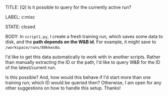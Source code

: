 TITLE:
[Q] Is it possible to query for the currently active run?

LABEL:
c:misc

STATE:
closed

BODY:
In `script1.py`, I create a fresh training run, which saves some data to disk, and the **path depends on the W&B id**. For example, it might save to `/workspace/runs/89kkes8o`.

I'd like to get this data automatically to work with in another scripts. Rather than manually extracting the ID or the path, I'd like to query W&B for the ID of the latest/current run.

Is this possible? And, how would this behave if I'd start more than one training run; which ID would be queried then?
Otherwise, I am open for any other suggestions on how to handle this setup. Thanks!

